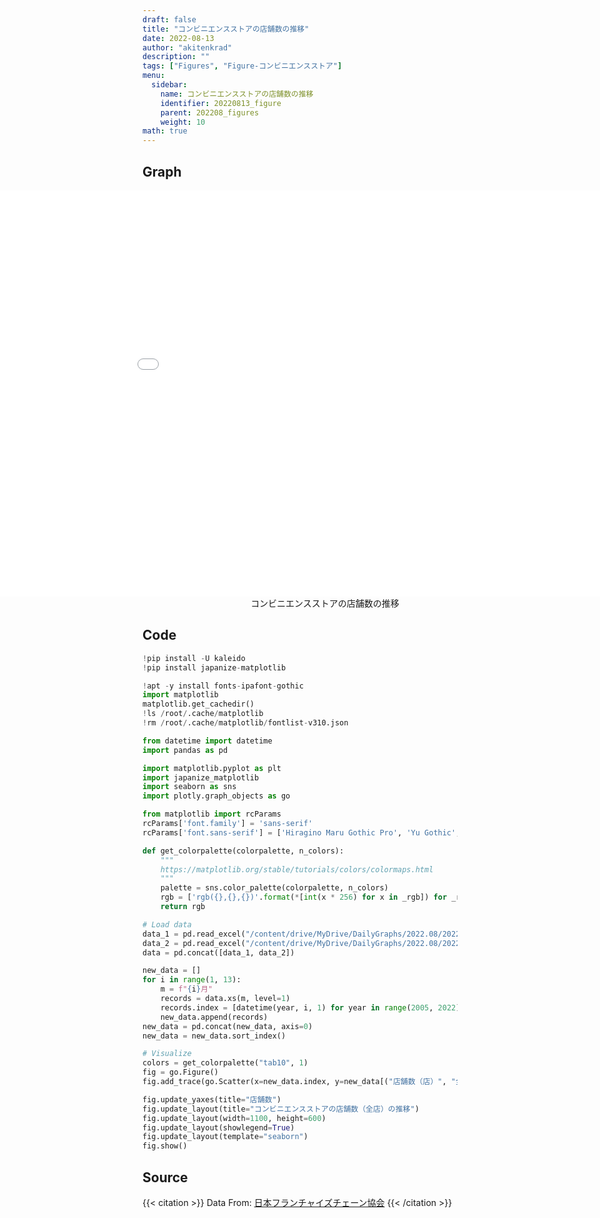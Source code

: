 ```yaml
---
draft: false
title: "コンビニエンスストアの店舗数の推移"
date: 2022-08-13 
author: "akitenkrad"
description: ""
tags: ["Figures", "Figure-コンビニエンスストア"]
menu:
  sidebar:
    name: コンビニエンスストアの店舗数の推移
    identifier: 20220813_figure
    parent: 202208_figures
    weight: 10
math: true
---
```


## Graph
<figure style="width:100%; display:flex; justify-content:center; align-items:center; flex-direction:column;">
    <iframe src="out.html" width="1110pt" height="650pt" style="border:none"></iframe>
    <figcaption>コンビニエンスストアの店舗数の推移</figcaption>
</figure>

## Code
```python
!pip install -U kaleido
!pip install japanize-matplotlib

!apt -y install fonts-ipafont-gothic
import matplotlib
matplotlib.get_cachedir()
!ls /root/.cache/matplotlib
!rm /root/.cache/matplotlib/fontlist-v310.json

from datetime import datetime
import pandas as pd

import matplotlib.pyplot as plt
import japanize_matplotlib 
import seaborn as sns
import plotly.graph_objects as go

from matplotlib import rcParams
rcParams['font.family'] = 'sans-serif'
rcParams['font.sans-serif'] = ['Hiragino Maru Gothic Pro', 'Yu Gothic', 'Meirio', 'Takao', 'IPAexGothic', 'IPAPGothic', 'VL PGothic', 'Noto Sans CJK JP']

def get_colorpalette(colorpalette, n_colors):
    """
    https://matplotlib.org/stable/tutorials/colors/colormaps.html
    """
    palette = sns.color_palette(colorpalette, n_colors)
    rgb = ['rgb({},{},{})'.format(*[int(x * 256) for x in _rgb]) for _rgb in palette]
    return rgb

# Load data
data_1 = pd.read_excel("/content/drive/MyDrive/DailyGraphs/2022.08/2022.08.13/20220120111716.xlsx", header=[0,1], index_col=[0,1])
data_2 = pd.read_excel("/content/drive/MyDrive/DailyGraphs/2022.08/2022.08.13/20220120111818.xlsx", header=[0,1], index_col=[0,1])
data = pd.concat([data_1, data_2])

new_data = []
for i in range(1, 13):
    m = f"{i}月"
    records = data.xs(m, level=1)
    records.index = [datetime(year, i, 1) for year in range(2005, 2022)]
    new_data.append(records)
new_data = pd.concat(new_data, axis=0)
new_data = new_data.sort_index()

# Visualize
colors = get_colorpalette("tab10", 1)
fig = go.Figure()
fig.add_trace(go.Scatter(x=new_data.index, y=new_data[("店舗数（店）", "全店")], name="全店舗数", marker=dict(color=colors[0])))

fig.update_yaxes(title="店舗数")
fig.update_layout(title="コンビニエンスストアの店舗数（全店）の推移")
fig.update_layout(width=1100, height=600)
fig.update_layout(showlegend=True)
fig.update_layout(template="seaborn")
fig.show()
```

## Source
{{< citation >}}
Data From: [日本フランチャイズチェーン協会](https://www.jfa-fc.or.jp/particle/320.html)
{{< /citation >}}
